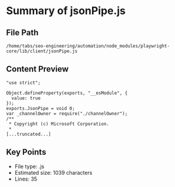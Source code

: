 # Summary of jsonPipe.js
  
## File Path
`/home/tabs/seo-engineering/automation/node_modules/playwright-core/lib/client/jsonPipe.js`

## Content Preview
```
"use strict";

Object.defineProperty(exports, "__esModule", {
  value: true
});
exports.JsonPipe = void 0;
var _channelOwner = require("./channelOwner");
/**
 * Copyright (c) Microsoft Corporation.
 *
[...truncated...]
```

## Key Points
- File type: .js
- Estimated size: 1039 characters
- Lines: 35
